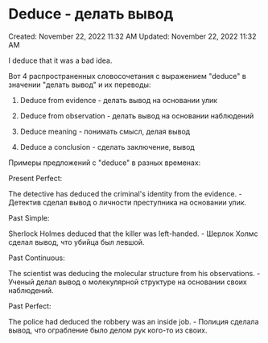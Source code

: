# Deduce - делать вывод

Created: November 22, 2022 11:32 AM
Updated: November 22, 2022 11:32 AM

I deduce that it was a bad idea.

Вот 4 распространенных словосочетания с выражением "deduce" в значении "делать вывод" и их переводы:

1. Deduce from evidence - делать вывод на основании улик

2. Deduce from observation - делать вывод на основании наблюдений

3. Deduce meaning - понимать смысл, делая вывод

4. Deduce a conclusion - сделать заключение, вывод

Примеры предложений с "deduce" в разных временах:

Present Perfect:

The detective has deduced the criminal's identity from the evidence. - Детектив сделал вывод о личности преступника на основании улик.

Past Simple:

Sherlock Holmes deduced that the killer was left-handed. - Шерлок Холмс сделал вывод, что убийца был левшой.

Past Continuous:

The scientist was deducing the molecular structure from his observations. - Ученый делал вывод о молекулярной структуре на основании своих наблюдений.

Past Perfect:

The police had deduced the robbery was an inside job. - Полиция сделала вывод, что ограбление было делом рук кого-то из своих.
